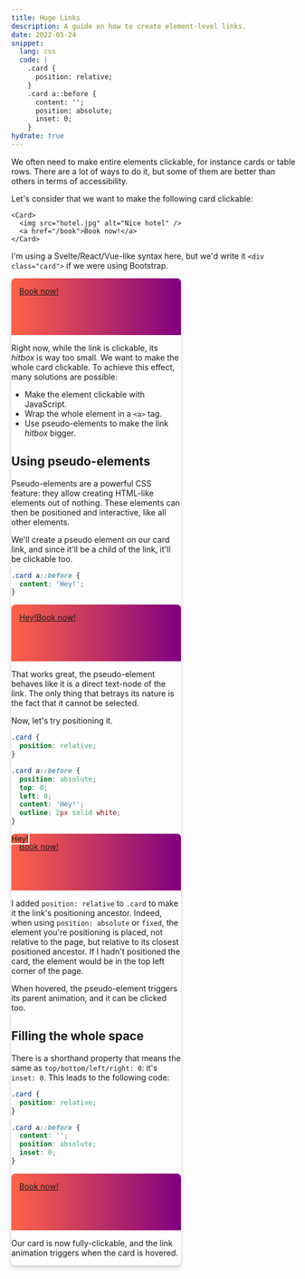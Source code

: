 ```yaml
---
title: Huge Links
description: A guide on how to create element-level links.
date: 2022-05-24
snippet:
  lang: css
  code: |
    .card {
      position: relative;
    }
    .card a::before {
      content: '';
      position: absolute;
      inset: 0;
    }
hydrate: true
---
```


<script>
  import Example from '$lib/Example.svelte'
  import Table from '$lib/markdown/table.svelte'
</script>

<style>
  .card {
    max-width: 300px;
    box-shadow: 0 .25em .5em #ccc;
    border-radius: .5em;
    overflow: hidden;
  }

  .img {
    height: 100px;
    background: linear-gradient(to right, tomato, purple);
  }

  .card-body {
    padding: 1em;
    display: flex;
  }

  .p1::before {
    content: 'Hey!';
  }

  .p2::before {
    content: 'Hey!';
    position: absolute;
    top: 0;
    left: 0;
    outline: 2px solid white;
  }

  .p3::before {
    position: absolute;
    content: '';
    inset: 0;
  }
</style>

We often need to make entire elements clickable, for instance cards or table rows. There are a lot of ways to do it, but some of them are better than others in terms of accessibility.

Let's consider that we want to make the following card clickable:

```svelte
<Card>
  <img src="hotel.jpg" alt="Nice hotel" />
  <a href="/book">Book now!</a>
</Card>
```

I'm using a Svelte/React/Vue-like syntax here, but we'd write it `<div class="card">` if we were using Bootstrap.

<Example>
  <div class="card">
    <div class="img" />
    <div class="card-body" style:justify-content="right">
      <a href="?" on:click|preventDefault>Book now!</a>
    </div>
  </div>
</Example>

Right now, while the link is clickable, its _hitbox_ is way too small. We want to make the whole card clickable. To achieve this effect, many solutions are possible:

- Make the element clickable with JavaScript.
- Wrap the whole element in a `<a>` tag.
- Use pseudo-elements to make the link _hitbox_ bigger.

## Using pseudo-elements

Pseudo-elements are a powerful CSS feature: they allow creating HTML-like elements out of nothing. These elements can then be positioned and interactive, like all other elements.

We'll create a pseudo element on our card link, and since it'll be a child of the link, it'll be clickable too.

```scss
.card a::before {
  content: 'Hey!';
}
```

<Example>
  <div class="card">
    <div class="img" />
    <div class="card-body" style:justify-content="right">
      <a href="?" class="p1" on:click|preventDefault>Book now!</a>
    </div>
  </div>
</Example>

That works great, the pseudo-element behaves like it is a direct text-node of the link. The only thing that betrays its nature is the fact that it cannot be selected.

Now, let's try positioning it.

```scss
.card {
  position: relative;
}

.card a::before {
  position: absolute;
  top: 0;
  left: 0;
  content: 'Hey!';
  outline: 2px solid white;
}
```

<Example>
  <div class="card" style="position:relative">
    <div class="img" />
    <div class="card-body" style:justify-content="right">
      <a href="?" class="p2" on:click|preventDefault>Book now!</a>
    </div>
  </div>
</Example>

I added `position: relative` to `.card` to make it the link's positioning ancestor. Indeed, when using `position: absolute` or `fixed`, the element you're positioning is placed, not relative to the page, but relative to its closest positioned ancestor. If I hadn't positioned the card, the element would be in the top left corner of the page.

When hovered, the pseudo-element triggers its parent animation, and it can be clicked too.

## Filling the whole space

There is a shorthand property that means the same as `top/bottom/left/right: 0`: it's `inset: 0`. This leads to the following code:

```css
.card {
  position: relative;
}

.card a::before {
  content: '';
  position: absolute;
  inset: 0;
}
```

<Example>
  <div class="card" style="position:relative">
    <div class="img" />
    <div class="card-body" style:justify-content="right">
      <a href="?" class="p3" on:click|preventDefault>Book now!</a>
    </div>
  </div>
</Example>

Our card is now fully-clickable, and the link animation triggers when the card is hovered.
